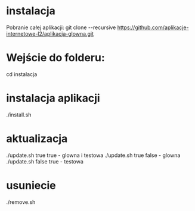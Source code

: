 # instalacja
Pobranie całej aplikacji:
git clone --recursive https://github.com/aplikacje-internetowe-l2/aplikacja-glowna.git

# Wejście do folderu:
cd instalacja

# instalacja aplikacji
./install.sh

# aktualizacja
./update.sh true true - glowna i testowa
./update.sh true false - glowna
./update.sh false true - testowa

# usuniecie
./remove.sh
